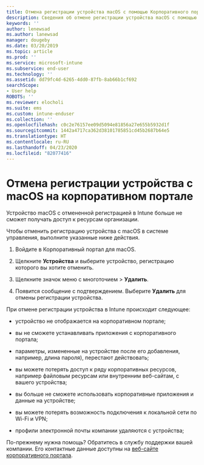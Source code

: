 ```yaml
---
title: Отмена регистрации устройства macOS с помощью Корпоративного портала Intune | Microsoft Docs
description: Сведения об отмене регистрации устройства macOS с помощью Корпоративного портала
keywords: ''
author: lenewsad
ms.author: lanewsad
manager: dougeby
ms.date: 03/20/2019
ms.topic: article
ms.prod: ''
ms.service: microsoft-intune
ms.subservice: end-user
ms.technology: ''
ms.assetid: dd79fc4d-6265-4dd0-87fb-8ab66b1cf692
searchScope:
- User help
ROBOTS: ''
ms.reviewer: elocholi
ms.suite: ems
ms.custom: intune-enduser
ms.collection: ''
ms.openlocfilehash: c0c2e76157ee09d5094e81856a27e655b5932d1f
ms.sourcegitcommit: 1442a4717ca362d38101785851cd45b2687b64e5
ms.translationtype: HT
ms.contentlocale: ru-RU
ms.lasthandoff: 04/23/2020
ms.locfileid: "82077416"
---
```

# <a name="unenroll-your-macos-device-from-company-portal"></a>Отмена регистрации устройства с macOS на корпоративном портале

Устройство macOS с отмененной регистрацией в Intune больше не сможет получать доступ к ресурсам организации.

Чтобы отменить регистрацию устройства с macOS в системе управления, выполните указанные ниже действия.

1. Войдите в Корпоративный портал для macOS.
2. Щелкните **Устройства** и выберите устройство, регистрацию которого вы хотите отменить.

3. Щелкните значок меню с многоточием > **Удалить**.
4. Появится сообщение с подтверждением. Выберите **Удалить** для отмены регистрации устройства. 

При отмене регистрации устройства в Intune происходит следующее:

- устройство не отображается на корпоративном портале;

- вы не сможете устанавливать приложения с корпоративного портала;

- параметры, измененные на устройстве после его добавления, например, длина пароля), перестают действовать;

- вы можете потерять доступ к ряду корпоративных ресурсов, например файловым ресурсам или внутренним веб-сайтам, с вашего устройства;

- вы больше не сможете использовать корпоративные приложения и данные на устройстве;

- вы можете потерять возможность подключения к локальной сети по Wi-Fi и VPN;

- профили электронной почты компании удаляются с устройства;

По-прежнему нужна помощь? Обратитесь в службу поддержки вашей компании. Его контактные данные доступны на [веб-сайте корпоративного портала](https://go.microsoft.com/fwlink/?linkid=2010980).
